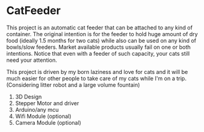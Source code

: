 # CatFeeder

This project is an automatic cat feeder that can be attached to any kind of container. The original intention is for the feeder to hold huge amount of dry food (ideally 1.5 months for two cats) while also can be used on any kind of bowls/slow feeders. Market available products usually fail on one or both intentions. Notice that even with a feeder of such capacity, your cats still need your attention.

This project is driven by my born laziness and love for cats and it will be much easier for other people to take care of my cats while I'm on a trip. (Considering litter robot and a large volume fountain)

1. 3D Design
2. Stepper Motor and driver
3. Arduino/any mcu
4. Wifi Module (optional)
5. Camera Module (optional)
